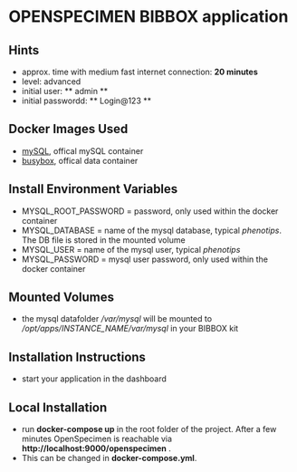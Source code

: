 # OPENSPECIMEN BIBBOX application

## Hints
* approx. time with medium fast internet connection: **20 minutes**
* level: advanced
* initial user: ** admin **
* initial passwordd: ** Login@123 **

## Docker Images Used 
 * [mySQL](https://hub.docker.com/_/mysql/), offical mySQL container
 * [busybox](https://hub.docker.com/_/busybox/), offical data container
 
## Install Environment Variables
  *	MYSQL_ROOT_PASSWORD = password, only used within the docker container
  * MYSQL_DATABASE = name of the mysql database, typical *phenotips*. The DB file is stored in the mounted volume
  * MYSQL_USER = name of the mysql user, typical *phenotips*
  * MYSQL_PASSWORD = mysql user password, only used within the docker container

## Mounted Volumes

* the mysql datafolder _/var/mysql_ will be mounted to _/opt/apps/INSTANCE_NAME/var/mysql_ in your BIBBOX kit 

## Installation Instructions 

* start your application in the dashboard

## Local Installation

* run **docker-compose up** in the root folder of the project. After a few minutes OpenSpecimen is reachable via **http://localhost:9000/openspecimen** .
* This can be changed in **docker-compose.yml**.
